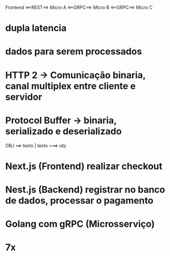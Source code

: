 
 Frontend <==REST==> Micro A <==GRPC==> Micro B <==GRPC==> Micro C

 # dupla latencia
 # dados para serem processados


 # HTTP 2 -> Comunicação binaria, canal multiplex entre cliente e servidor
 # Protocol Buffer -> binaria, serializado e deserializado

 OBJ ==> texto | texto ===> obj


 # Next.js (Frontend)  realizar checkout
 # Nest.js (Backend) registrar no banco de dados, processar o pagamento
 # Golang com gRPC (Microsserviço)
 # 7x 
